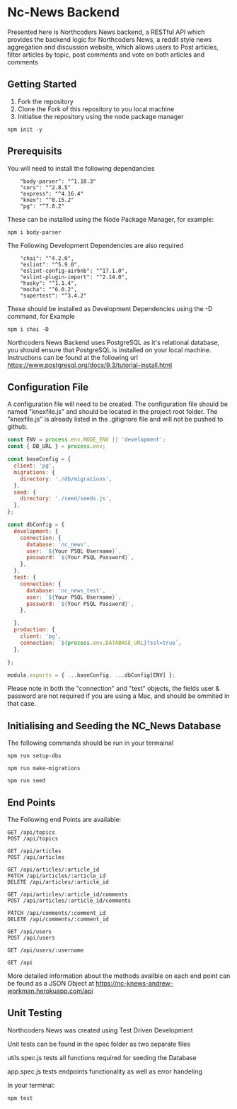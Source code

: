 # Nc-News Backend

Presented here is Northcoders News backend, a RESTful API which provides the backend logic for Northcoders News, a reddit style news aggregation and discussion website, which allows users to Post articles, filter articles by topic, post comments and vote on both articles and comments

## Getting Started 

1. Fork the repository
2. Clone the Fork of this repository to you local machine
3. Initialise the repository using the node package manager

```
npm init -y
```

## Prerequisits

You will need to install the following dependancies 

```
    "body-parser": "^1.18.3"
    "cors": "^2.8.5"
    "express": "^4.16.4"
    "knex": "^0.15.2"
    "pg": "^7.8.2"
```
These can be installed using the Node Package Manager, for example:

```
npm i body-parser
```

The Following Development Dependencies are also required 

```
    "chai": "^4.2.0",
    "eslint": "^5.9.0",
    "eslint-config-airbnb": "^17.1.0",
    "eslint-plugin-import": "^2.14.0",
    "husky": "^1.1.4",
    "mocha": "^6.0.2",
    "supertest": "^3.4.2"
```

These should be installed as Development Dependencies using the -D command, for Example

```
npm i chai -D
```

Northcoders News Backend uses PostgreSQL as it's relational database, you should ensure that PostgreSQL is installed on your local machine. Instructions can be found at the following url https://www.postgresql.org/docs/9.3/tutorial-install.html

## Configuration File

A configuration file will need to be created. The configuration file should be named "knexfile.js" and should be located in the project root folder. The "knexfile.js" is already listed in the .gitignore file and will not be pushed to github.

```javascript
const ENV = process.env.NODE_ENV || 'development';
const { DB_URL } = process.env;

const baseConfig = {
  client: 'pg',
  migrations: {
    directory: './db/migrations',
  },
  seed: {
    directory: './seed/seeds.js',
  },
};

const dbConfig = {
  development: {
    connection: {
      database: 'nc_news',
      user: `${Your PSQL Username}`, 
      password: `${Your PSQL Password}`,
    },
  },
  test: {
    connection: {
      database: 'nc_news_test',
      user: `${Your PSQL Username}`,
      password: `${Your PSQL Password}`,
    },

  },
  production: {
    client: 'pg',
    connection: `${process.env.DATABASE_URL}?ssl=true`,
  },

};

module.exports = { ...baseConfig, ...dbConfig[ENV] };
```

Please note in both the "connection" and "test" objects, the fields user & password are not required if you are using a Mac, and should be ommited in that case.

##  Initialising and Seeding the NC_News Database

The following commands should be run in your termainal

```
npm run setup-dbs

npm run make-migrations

npm run seed
```

## End Points 

The Following end Points are available:

```
GET /api/topics
POST /api/topics

GET /api/articles
POST /api/articles

GET /api/articles/:article_id
PATCH /api/articles/:article_id
DELETE /api/articles/:article_id

GET /api/articles/:article_id/comments
POST /api/articles/:article_id/comments

PATCH /api/comments/:comment_id
DELETE /api/comments/:comment_id

GET /api/users
POST /api/users

GET /api/users/:username

GET /api

```

More detailed information about the methods availble on each end point can be found as a JSON Object at https://nc-knews-andrew-workman.herokuapp.com/api 

## Unit Testing

Northcoders News was created using Test Driven Development

Unit tests can be found in the spec folder as two separate files

utils.spec.js tests all functions required for seeding the Database

app.spec.js tests endpoints functionality as well as error handeling

In your terminal:
```
npm test
```



